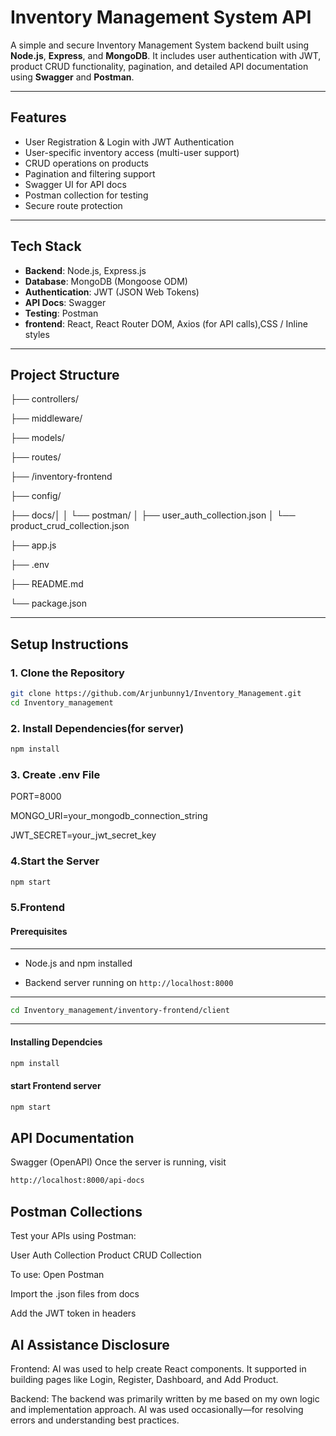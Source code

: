 #  Inventory Management System API

A simple and secure Inventory Management System backend built using **Node.js**, **Express**, and **MongoDB**. It includes user authentication with JWT, product CRUD functionality, pagination, and detailed API documentation using **Swagger** and **Postman**.

---

##  Features

- User Registration & Login with JWT Authentication
- User-specific inventory access (multi-user support)
- CRUD operations on products
- Pagination and filtering support
- Swagger UI for API docs
- Postman collection for testing
- Secure route protection

---

## Tech Stack

- **Backend**: Node.js, Express.js
- **Database**: MongoDB (Mongoose ODM)
- **Authentication**: JWT (JSON Web Tokens)
- **API Docs**: Swagger
- **Testing**: Postman
- **frontend**: React, React Router DOM, Axios (for API calls),CSS / Inline styles

---

## Project Structure

├── controllers/

├── middleware/

├── models/

├── routes/

├── /inventory-frontend

├── config/

├── docs/│
│ └── postman/
│ ├── user_auth_collection.json
│ └── product_crud_collection.json

├── app.js

├── .env

├── README.md

└── package.json


---

##  Setup Instructions

### 1. Clone the Repository
```bash
git clone https://github.com/Arjunbunny1/Inventory_Management.git
cd Inventory_management
```

### 2. Install Dependencies(for server)
```bash
npm install
```

### 3. Create .env File
PORT=8000

MONGO_URI=your_mongodb_connection_string

JWT_SECRET=your_jwt_secret_key


### 4.Start the Server
```bash
npm start
```
### 5.Frontend
#### Prerequisites
---
- Node.js and npm installed

- Backend server running on `http://localhost:8000`
---

```bash
cd Inventory_management/inventory-frontend/client
```
---
#### Installing Dependcies
```bash
npm install
```

#### start Frontend server
```bash
npm start
```


##  API Documentation
Swagger (OpenAPI)
Once the server is running, visit
```bash
http://localhost:8000/api-docs
```

## Postman Collections
Test your APIs using Postman:

User Auth Collection
Product CRUD Collection

To use:
Open Postman

Import the .json files from docs

Add the JWT token in headers 

## AI Assistance Disclosure
Frontend: AI was used to help create React components. It supported in building pages like Login, Register, Dashboard, and Add Product.

Backend: The backend was primarily written by me based on my own logic and implementation approach. AI was used occasionally—for resolving errors and understanding best practices.

